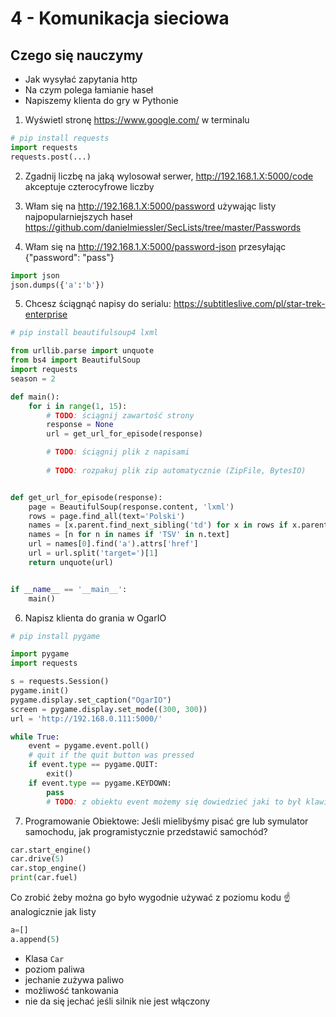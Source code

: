 # 4 - Komunikacja sieciowa

## Czego się nauczymy 
+ Jak wysyłać zapytania http
+ Na czym polega łamianie haseł
+ Napiszemy klienta do gry w Pythonie

1. Wyświetl stronę https://www.google.com/ w terminalu
```python
# pip install requests
import requests
requests.post(...)
```
2. Zgadnij liczbę na jaką wylosował serwer, http://192.168.1.X:5000/code akceptuje czterocyfrowe liczby
3. Włam się na http://192.168.1.X:5000/password używając listy najpopularniejszych haseł
https://github.com/danielmiessler/SecLists/tree/master/Passwords

4. Włam się na http://192.168.1.X:5000/password-json przesyłając {"password": "pass"}

```python
import json
json.dumps({'a':'b'})
```

5. Chcesz ściągnąć napisy do serialu: https://subtitleslive.com/pl/star-trek-enterprise
```python
# pip install beautifulsoup4 lxml

from urllib.parse import unquote
from bs4 import BeautifulSoup
import requests
season = 2

def main():
    for i in range(1, 15):
        # TODO: ściągnij zawartość strony
        response = None
        url = get_url_for_episode(response)

        # TODO: ściągnij plik z napisami
        
        # TODO: rozpakuj plik zip automatycznie (ZipFile, BytesIO)


def get_url_for_episode(response):
    page = BeautifulSoup(response.content, 'lxml')
    rows = page.find_all(text='Polski')
    names = [x.parent.find_next_sibling('td') for x in rows if x.parent.name == 'td']
    names = [n for n in names if 'TSV' in n.text]
    url = names[0].find('a').attrs['href']
    url = url.split('target=')[1]
    return unquote(url)


if __name__ == '__main__':
    main()
```

6. Napisz klienta do grania w OgarIO
```python
# pip install pygame

import pygame
import requests

s = requests.Session()
pygame.init()
pygame.display.set_caption("OgarIO")
screen = pygame.display.set_mode((300, 300))
url = 'http://192.168.0.111:5000/'

while True:
    event = pygame.event.poll()
    # quit if the quit button was pressed
    if event.type == pygame.QUIT:
        exit()
    if event.type == pygame.KEYDOWN:
        pass
        # TODO: z obiektu event możemy się dowiedzieć jaki to był klawisz
```

7. Programowanie Obiektowe: Jeśli mielibyśmy pisać gre lub symulator samochodu, jak programistycznie przedstawić samochód?


```python
car.start_engine()
car.drive(5)
car.stop_engine()
print(car.fuel)
```

Co zrobić żeby można go było wygodnie używać z poziomu kodu :point_up: analogicznie jak listy 
```python
a=[]
a.append(5)
```
+ Klasa `Car`
+ poziom paliwa
+ jechanie zużywa paliwo
+ możliwość tankowania
+ nie da się jechać jeśli silnik nie jest włączony

